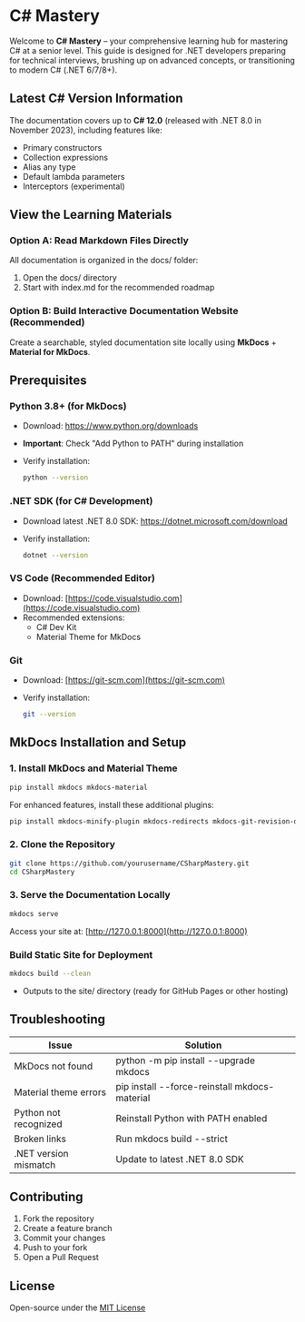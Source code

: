 # C# Mastery

Welcome to **C# Mastery** – your comprehensive learning hub for mastering C# at a senior level. This guide is designed for .NET developers preparing for technical interviews, brushing up on advanced concepts, or transitioning to modern C# (.NET 6/7/8+).

## Latest C# Version Information

The documentation covers up to **C# 12.0** (released with .NET 8.0 in November 2023), including features like:

- Primary constructors
- Collection expressions
- Alias any type
- Default lambda parameters
- Interceptors (experimental)

## View the Learning Materials

### Option A: Read Markdown Files Directly

All documentation is organized in the docs/ folder:

1. Open the docs/ directory
2. Start with index.md for the recommended roadmap

### Option B: Build Interactive Documentation Website (Recommended)

Create a searchable, styled documentation site locally using **MkDocs** + **Material for MkDocs**.

## Prerequisites

### Python 3.8+ (for MkDocs)

- Download: https://www.python.org/downloads  
- **Important**: Check "Add Python to PATH" during installation  
- Verify installation:  

  ```bash
  python --version
  ```

### .NET SDK (for C# Development)

- Download latest .NET 8.0 SDK: https://dotnet.microsoft.com/download
- Verify installation:

  ```bash
  dotnet --version
  ```

### VS Code (Recommended Editor)

- Download: [https://code.visualstudio.com](https://code.visualstudio.com)
- Recommended extensions:
  - C# Dev Kit
  - Material Theme for MkDocs

### Git

- Download: [https://git-scm.com](https://git-scm.com)
- Verify installation:

  ```bash
  git --version
  ```

## MkDocs Installation and Setup

### 1. Install MkDocs and Material Theme

```bash
pip install mkdocs mkdocs-material
```

For enhanced features, install these additional plugins:

```bash
pip install mkdocs-minify-plugin mkdocs-redirects mkdocs-git-revision-date-plugin
```

### 2. Clone the Repository

```bash
git clone https://github.com/yourusername/CSharpMastery.git
cd CSharpMastery
```

### 3. Serve the Documentation Locally

```bash
mkdocs serve
```

Access your site at: [http://127.0.0.1:8000](http://127.0.0.1:8000)

### Build Static Site for Deployment

```bash
mkdocs build --clean
```

- Outputs to the site/ directory (ready for GitHub Pages or other hosting)

## Troubleshooting

| Issue                 | Solution                                                             |
| --------------------- | -------------------------------------------------------------------- |
| MkDocs not found      | python -m pip install --upgrade mkdocs                             |
| Material theme errors | pip install --force-reinstall mkdocs-material                      |
| Python not recognized | Reinstall Python with PATH enabled                                   |
| Broken links          | Run mkdocs build --strict                                          |
| .NET version mismatch | Update to latest .NET 8.0 SDK                                        |

## Contributing

1. Fork the repository
2. Create a feature branch
3. Commit your changes
4. Push to your fork
5. Open a Pull Request

## License

Open-source under the [MIT License](LICENSE)
